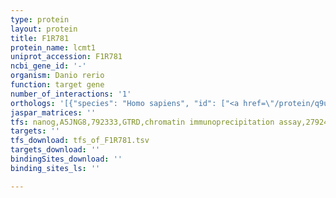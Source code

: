 ```yaml
---
type: protein
layout: protein
title: F1R781
protein_name: lcmt1
uniprot_accession: F1R781
ncbi_gene_id: '-'
organism: Danio rerio
function: target gene
number_of_interactions: '1'
orthologs: '[{"species": "Homo sapiens", "id": ["<a href=\"/protein/q9uic8\">Q9UIC8</a>"]}, {"species": "Mus musculus", "id": ["<a href=\"/protein/a2rth5\">A2RTH5</a>"]}, {"species": "Rattus norvegicus", "id": ["<a href=\"/protein/g3v7v9\">G3V7V9</a>"]}, {"species": "Drosophila melanogaster", "id": ["Q9V3K7"]}, {"species": "Caenorhabditis elegans", "id": ["<a href=\"/protein/p46554\">P46554</a>"]}, {"species": "Saccharomyces cerevisiae", "id": ["<a href=\"/protein/q04081\">Q04081</a>"]}]'
jaspar_matrices: ''
tfs: nanog,A5JNG8,792333,GTRD,chromatin immunoprecipitation assay,27924024%5Buid%5D,No
targets: ''
tfs_download: tfs_of_F1R781.tsv
targets_download: ''
bindingSites_download: ''
binding_sites_ls: ''

---
```

